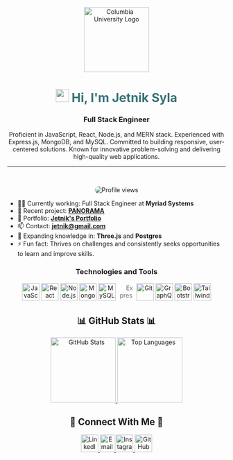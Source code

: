 <div align="center">
  <img src="https://miro.medium.com/v2/resize:fit:1024/0*3qIWoFnZgVUtsXB-.png" alt="Columbia University Logo" width="150px" />
</div>

<h1 align="center" style="color:#387276;">
  <img src="https://media.giphy.com/media/hvRJCLFzcasrR4ia7z/giphy.gif" width="30px"/> Hi, I'm Jetnik Syla
</h1>
<h3 align="center">Full Stack Engineer</h3>

<p align="center">
<p align="center">
   Proficient in JavaScript, React, Node.js, and MERN stack. Experienced with Express.js, MongoDB, and MySQL. Committed to building responsive, user-centered solutions. Known for innovative problem-solving and delivering high-quality web applications.

</p>

</p>

---

<br/>
<p align="center" style="border-radius: 10px;">
  <img src="https://komarev.com/ghpvc/?username=Jetniksyla&label=Profile%20views&color=387276&style=for-the-badge&logo=star" alt="Profile views" style="border-radius: 10px;" />
</p>

- 👨‍💻 Currently working: Full Stack Engineer at **Myriad Systems**
- 🔭 Recent project: **[PANORAMA](https://github.com/Jetniksyla/PANORAMA)**
- 💼 Portfolio: **[Jetnik's Portfolio](https://github.com/Jetniksyla/Jetnik_Portfolio)**
- 📫 Contact: **jetnik@gmail.com**
- 🌱 Expanding knowledge in: **Three.js** and **Postgres**
- ⚡ Fun fact: Thrives on challenges and consistently seeks opportunities to learn and improve skills.

<h3 align="center">Technologies and Tools</h3>
<p align="center">
  <img src="https://img.icons8.com/color/48/000000/javascript.png" alt="JavaScript" width="40" height="40"/>
  <img src="https://img.icons8.com/color/48/000000/react-native.png" alt="React" width="40" height="40"/>
  <img src="https://img.icons8.com/color/48/000000/nodejs.png" alt="Node.js" width="40" height="40"/>
  <img src="https://img.icons8.com/color/48/000000/mongodb.png" alt="MongoDB" width="40" height="40"/>
  <img src="https://img.icons8.com/color/48/000000/mysql.png" alt="MySQL" width="40" height="40"/>
  <img src="https://img.icons8.com/color/48/000000/express.png" alt="Express.js" width="40" height="40" style="filter: brightness(4.5);"/>
  <img src="https://img.icons8.com/color/48/000000/git.png" alt="Git" width="40" height="40"/>
  <img src="https://img.icons8.com/color/48/000000/graphql.png" alt="GraphQL" width="40" height="40"/>
  <img src="https://img.icons8.com/color/48/000000/bootstrap.png" alt="Bootstrap" width="40" height="40"/>
  <img src="https://img.icons8.com/color/48/000000/tailwindcss.png" alt="Tailwind CSS" width="40" height="40"/>
</p>

<h2 align="center">📊 GitHub Stats 📊</h2>
<p align="center">
  <a href="https://github.com/Jetniksyla">
    <img src="https://github-readme-stats.vercel.app/api?username=Jetniksyla&show_icons=true&theme=radical" alt="GitHub Stats" height="150"/>
  </a>
  <a href="https://github.com/Jetniksyla">
    <img src="https://github-readme-stats.vercel.app/api/top-langs?username=Jetniksyla&layout=compact&langs_count=8&theme=radical" alt="Top Languages" height="150"/>
  </a>
</p>

<!--Contact Section-->
<h2 align="center">🤝 Connect With Me 🤝</h2>
<p align="center">
  <a href="https://www.linkedin.com/in/jetnik-syla" target="_blank">
    <img src="https://img.icons8.com/color/48/000000/linkedin.png" width="40" height="40" alt="LinkedIn"/>
  </a>
  <a href="mailto:sjetnik@gmail.com">
    <img src="https://img.icons8.com/color/48/000000/gmail--v1.png" width="33" height="40" alt="Email"/>
  </a>
  <a href="https://www.instagram.com/jetnik.s" target="_blank">
    <img src="https://img.icons8.com/color/48/000000/instagram-new.png" width="40" height="40" alt="Instagram"/>
  </a>
  <a href="https://www.github.com/Jetniksyla" target="_blank">
    <img src="https://img.icons8.com/color/48/000000/github--v1.png" width="40" height="40" alt="GitHub"/>
  </a>
</p>
